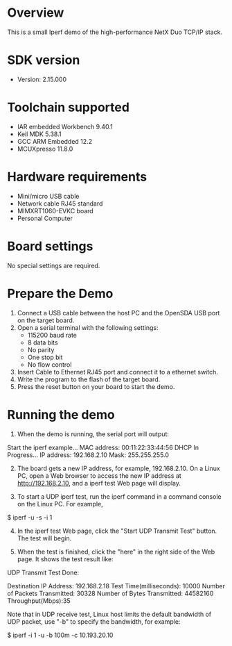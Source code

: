 Overview
========
This is a small Iperf demo of the high-performance NetX Duo TCP/IP stack.


SDK version
===========
- Version: 2.15.000

Toolchain supported
===================
- IAR embedded Workbench  9.40.1
- Keil MDK  5.38.1
- GCC ARM Embedded  12.2
- MCUXpresso  11.8.0

Hardware requirements
=====================
- Mini/micro USB cable
- Network cable RJ45 standard
- MIMXRT1060-EVKC board
- Personal Computer

Board settings
==============
No special settings are required.

Prepare the Demo
================
1.  Connect a USB cable between the host PC and the OpenSDA USB port on the target board.
2.  Open a serial terminal with the following settings:
    - 115200 baud rate
    - 8 data bits
    - No parity
    - One stop bit
    - No flow control
3.  Insert Cable to Ethernet RJ45 port and connect it to a ethernet switch.
4.  Write the program to the flash of the target board.
5.  Press the reset button on your board to start the demo.

Running the demo
================
1. When the demo is running, the serial port will output:

Start the iperf example...
MAC address: 00:11:22:33:44:56
DHCP In Progress...
IP address: 192.168.2.10
Mask: 255.255.255.0

2. The board gets a new IP address, for example, 192.168.2.10. On a Linux PC, open a Web browser to
access the new IP address at http://192.168.2.10, and a iperf test Web page will display.

3. To start a UDP iperf test, run the iperf command in a command console on the Linux PC. For example,

  $ iperf -u -s -i 1

4. In the iperf test Web page, click the "Start UDP Transmit Test" button. The test
will begin.

5. When the test is finished, click the "here" in the right side of the Web page.
It shows the test result like:

UDP Transmit Test Done:

Destination IP Address: 192.168.2.18
Test Time(milliseconds): 10000
Number of Packets Transmitted: 30328
Number of Bytes Transmitted: 44582160
Throughput(Mbps):35


Note that in UDP receive test, Linux host limits the default bandwidth of UDP packet,
use "-b" to specify the bandwidth, for example:

  $ iperf -i 1 -u -b 100m -c 10.193.20.10
